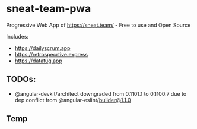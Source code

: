 # sneat-team-pwa
Progressive Web App of https://sneat.team/ - Free to use and Open Source

Includes:
- https://dailyscrum.app
- https://retrospecrtive.express
- https://datatug.app

## TODOs:
- @angular-devkit/architect downgraded from 0.1101.1 to 0.1100.7 due to dep conflict from @angular-eslint/builder@1.1.0

## Temp
